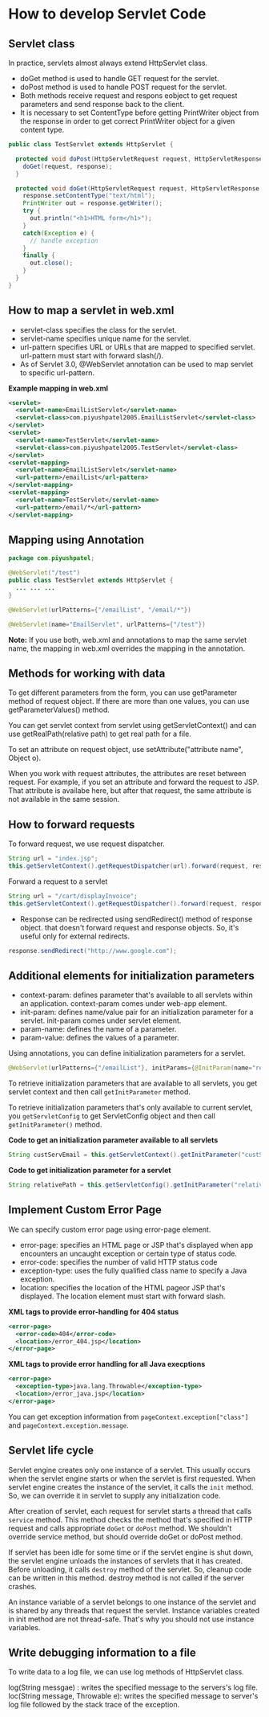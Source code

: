 # How to develop Servlet Code

## Servlet class

In practice, servlets almost always extend HttpServlet class.

- doGet method is used to handle GET request for the servlet.
- doPost method is used to handle POST request for the servlet.
- Both  methods receive request and respons eobject to get request parameters and send response back to the client.
- It is necessary to set ContentType before getting PrintWriter object from the response in order to get correct PrintWriter object for a given content type.

```Java
public class TestServlet extends HttpServlet {

  protected void doPost(HttpServletRequest request, HttpServletResponse response) {
    doGet(request, response);
  }

  protected void doGet(HttpServletRequest request, HttpServletResponse response) {
    response.setContentType("text/html");
    PrintWriter out = response.getWriter();
    try {
      out.println("<h1>HTML form</h1>");
    }
    catch(Exception e) {
      // handle exception
    }
    finally {
      out.close();
    }
  }
}
```

## How to map a servlet in web.xml

- servlet-class specifies the class for the servlet.
- servlet-name specifies unique name for the servlet.
- url-pattern specifies URL or URLs that are mapped to specified servlet. url-pattern must start with forward slash(/).
- As of Servlet 3.0, @WebServlet annotation can be used to map servlet to specific url-pattern.

**Example mapping in web.xml**

```xml
<servlet>
  <servlet-name>EmailListServlet</servlet-name>
  <servlet-class>com.piyushpatel2005.EmailListServlet</servlet-class>
</servlet>
<servlet>
  <servlet-name>TestServlet</servlet-name>
  <servlet-class>com.piyushpatel2005.TestServlet</servlet-class>
</servlet>
<servlet-mapping>
  <servlet-name>EmailListServlet</servlet-name>
  <url-pattern>/emailList</url-pattern>
</servlet-mapping>
<servlet-mapping>
  <servlet-name>TestServlet</servlet-name>
  <url-pattern>/email/*</url-pattern>
</servlet-mapping>
```

## Mapping using Annotation

```Java
package com.piyushpatel;

@WebServlet("/test")
public class TestServlet extends HttpServlet {
  ... ... ...
}
```

```Java
@WebServlet(urlPatterns={"/emailList", "/email/*"})
```

```Java
@WebServlet(name="EmailServlet", urlPatterns={"/test"})
```

**Note:** If you use both, web.xml and annotations to map the same servlet name, the mapping in web.xml overrides the mapping in the annotation.

## Methods for working with data

To get different parameters from the form, you can use getParameter method of request object.
If there are more than one values, you can use getParameterValues() method.

You can get servlet context from servlet using getServletContext() and can use getRealPath(relative path) to get real path for a file.

To set an attribute on request object, use setAttribute("attribute name", Object o).

When you work with request attributes, the attributes are reset between request. For example, if you set an attribute and forward the request to JSP. That attribute is availabe here, but after that request, the same attribute is not available in the same session.

## How to forward requests

To forward request, we use request dispatcher.

```Java
String url = "index.jsp";
this.getServletContext().getRequestDispatcher(url).forward(request, response);
```

Forward a request to a servlet

```Java
String url = "/cart/displayInvoice";
this.getServletContext().getRequestDispatcher().forward(request, response);
```

- Response can be redirected using sendRedirect() method of response object. that doesn't forward request and response objects. So, it's useful only for external redirects.

```Java
response.sendRedirect("http://www.google.com");
```

## Additional elements for initialization parameters

- context-param: defines parameter that's available to all servlets within an application. context-param comes under web-app element.
- init-param: defines name/value pair for an initialization parameter for a servlet. init-param comes under servlet element.
- param-name: defines the name of a parameter.
- param-value: defines the values of a parameter.

Using annotations, you can define initialization parameters for a servlet.

```Java
@WebServlet(urlPatterns={"/emailList"}, initParams={@InitParam(name="relativePath", value="/WEB-INF/Email.txt")})

```

To retrieve initialization parameters that are available to all servlets, you get servlet context and then call `getInitParameter` method.

To retrieve initialization parameters that's only available to current servlet, you `getServletConfig` to get ServletConfig object and then call `getInitParameter()` method.

**Code to get an initialization parameter available to all servlets**

```Java
String custServEmail = this.getServletContext().getInitParameter("custServEmail");
```

**Code to get initialization parameter for a servlet**

```Java
String relativePath = this.getServletConfig().getInitParameter("relativePath");
```

## Implement Custom Error Page

We can specify custom error page using error-page element.

- error-page: specifies an HTML page or JSP that's displayed when app encounters an uncaught exception or certain type of status code.
- error-code: specifies the number of valid HTTP status code
- exception-type: uses the fully qualified class name to specify a Java exception.
- location: specifies the location of the HTML pageor JSP that's displayed. The location element must start with forward slash.

**XML tags to provide error-handling for 404 status**

```xml
<error-page>
  <error-code>404</error-code>
  <location>/error_404.jsp</location>
</error-page>
```

**XML tags to provide error handling for all Java execptions**

```xml
<error-page>
  <exception-type>java.lang.Throwable</exception-type>
  <location>/error_java.jsp</location>
</error-page>
```

You can get exception information from `pageContext.exception["class"]` and `pageContext.exception.message`.

## Servlet life cycle

Servlet engine creates only one instance of a servlet. This usually occurs when the servlet engine starts or when the servlet is first requested. When servlet engine creates the instance of the servlet, it calls the `init` method. So, we can override it in servlet to supply any initialization code.

After creation of servlet, each request for servlet starts a thread that calls `service` method. This method checks the method that's specified in HTTP request and calls appropriate `doGet` or `doPost` method. We shouldn't override service method, but should override doGet or doPost method.

If servlet has been idle for some time or if the servlet engine is shut down, the servlet engine unloads the instances of servlets that it has created. Before unloading, it  calls `destroy` method of the servlet. So, cleanup code can be written in this method. destroy method is not  called if the server crashes.

An instance variable of a servlet belongs to one instance of the servlet and is shared by any threads that request the servlet. Instance variables created in init method are not thread-safe. That's why you should not use instance variables.

## Write debugging information to a file

To write data to a log file, we can use log methods of HttpServlet class.

log(String messgae) : writes the specified message to the servers's log file.
loc(String message, Throwable e): writes the specified message to server's log file followed by the stack trace of the exception.
